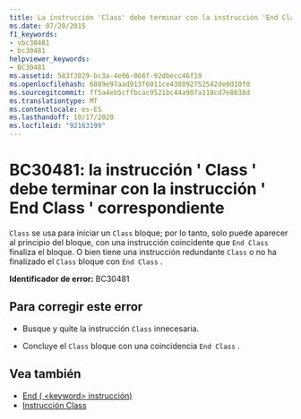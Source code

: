 ```yaml
---
title: La instrucción 'Class' debe terminar con la instrucción 'End Class' correspondiente
ms.date: 07/20/2015
f1_keywords:
- vbc30481
- bc30481
helpviewer_keywords:
- BC30481
ms.assetid: 583f3029-bc3a-4e06-866f-92dbecc46f19
ms.openlocfilehash: 6889e97aad913f6911ce438892752542de0d10f0
ms.sourcegitcommit: ff5a4eb5cffbcac9521bc44a907a118cd7e8638d
ms.translationtype: MT
ms.contentlocale: es-ES
ms.lasthandoff: 10/17/2020
ms.locfileid: "92163199"
---
```

# <a name="bc30481-class-statement-must-end-with-a-matching-end-class"></a>BC30481: la instrucción ' Class ' debe terminar con la instrucción ' End Class ' correspondiente

`Class` se usa para iniciar un `Class` bloque; por lo tanto, solo puede aparecer al principio del bloque, con una instrucción coincidente que `End Class` finaliza el bloque. O bien tiene una instrucción redundante `Class` o no ha finalizado el `Class` bloque con `End Class` .

 **Identificador de error:** BC30481

## <a name="to-correct-this-error"></a>Para corregir este error

- Busque y quite la instrucción `Class` innecesaria.

- Concluye el `Class` bloque con una coincidencia `End Class` .

## <a name="see-also"></a>Vea también

- [End ( \<keyword> instrucción)](../statements/end-keyword-statement.md)
- [Instrucción Class](../statements/class-statement.md)
